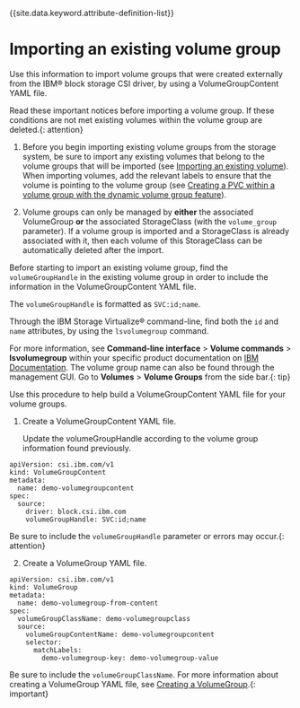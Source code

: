 
{{site.data.keyword.attribute-definition-list}}

# Importing an existing volume group

Use this information to import volume groups that were created externally from the IBM® block storage CSI driver, by using a VolumeGroupContent YAML file.

Read these important notices before importing a volume group. If these conditions are not met existing volumes within the volume group are deleted.{: attention}

1. Before you begin importing existing volume groups from the storage system, be sure to import any existing volumes that belong to the volume groups that will be imported (see [Importing an existing volume](importing_existing_volume.md)). When importing volumes, add the relevant labels to ensure that the volume is pointing to the volume group (see [Creating a PVC within a volume group with the dynamic volume group feature](creating_pvc.md#creating-a-pvc-within-a-volume-group-with-the-dynamic-volume-group-feature)).

2. Volume groups can only be managed by **either** the associated VolumeGroup **or** the associated StorageClass (with the `volume_group` parameter). If a volume group is imported and a StorageClass is already associated with it, then each volume of this StorageClass can be automatically deleted after the import.

Before starting to import an existing volume group, find the `volumeGroupHandle` in the existing volume group in order to include the information in the VolumeGroupContent YAML file. 

The `volumeGroupHandle` is formatted as `SVC:id;name`.

Through the IBM Storage Virtualize® command-line, find both the `id` and `name` attributes, by using the `lsvolumegroup` command.

For more information, see **Command-line interface** > **Volume commands** > **lsvolumegroup** within your specific product documentation on [IBM Documentation](https://www.ibm.com/docs/). The volume group name can also be found through the management GUI. Go to **Volumes** > **Volume Groups** from the side bar.{: tip}
  
Use this procedure to help build a VolumeGroupContent YAML file for your volume groups.

1. Create a VolumeGroupContent YAML file.

   Update the volumeGroupHandle according to the volume group information found previously.

```
apiVersion: csi.ibm.com/v1
kind: VolumeGroupContent
metadata:
  name: demo-volumegroupcontent
spec:
  source:
    driver: block.csi.ibm.com
    volumeGroupHandle: SVC:id;name
```

Be sure to include the `volumeGroupHandle` parameter or errors may occur.{: attention}

2. Create a VolumeGroup YAML file.

```
apiVersion: csi.ibm.com/v1
kind: VolumeGroup
metadata:
  name: demo-volumegroup-from-content
spec:
  volumeGroupClassName: demo-volumegroupclass
  source:
    volumeGroupContentName: demo-volumegroupcontent
    selector:
      matchLabels:
        demo-volumegroup-key: demo-volumegroup-value
```

Be sure to include the `volumeGroupClassName`. For more information about creating a VolumeGroup YAML file, see [Creating a VolumeGroup](creating_volumegroup.md).{: important}
